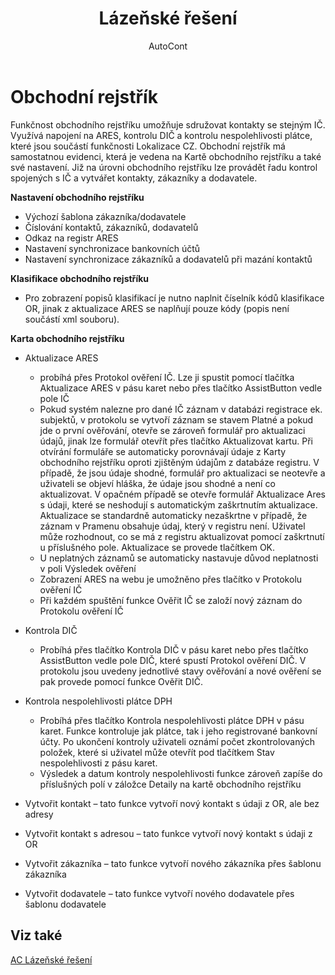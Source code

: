 ﻿---
    title: "Lázeňské řešení"
    author: AutoCont
    ms.date: 04/30/2018
    ms.topic: article
    ms.prod: dynamics-nav-2017
    ms.contentlocale: cs-cz
    ms.lasthandoff: 04/30/2018
---

# Obchodní rejstřík

Funkčnost obchodního rejstříku umožňuje sdružovat kontakty se stejným IČ. Využívá napojení na ARES, kontrolu DIČ a kontrolu nespolehlivosti plátce, které jsou součástí funkčnosti Lokalizace CZ. 
Obchodní rejstřík má samostatnou evidenci, která je vedena na Kartě obchodního rejstříku a také své nastavení. Již na úrovni obchodního rejstříku lze provádět řadu kontrol spojených s IČ a vytvářet kontakty, zákazníky a dodavatele.  

**Nastavení obchodního rejstříku**
-	Výchozí šablona zákazníka/dodavatele
-	Číslování kontaktů, zákazníků, dodavatelů
-	Odkaz na registr ARES
-	Nastavení synchronizace bankovních účtů
-	Nastavení synchronizace zákazníků a dodavatelů při mazání kontaktů

**Klasifikace obchodního rejstříku**
-	Pro zobrazení popisů klasifikací je nutno naplnit číselník kódů klasifikace OR, jinak z aktualizace ARES se naplňují pouze kódy (popis není součástí xml souboru).

**Karta obchodního rejstříku**
-	Aktualizace ARES
	-	probíhá přes Protokol ověření IČ. Lze ji spustit pomocí tlačítka Aktualizace ARES v pásu karet nebo přes tlačítko AssistButton vedle pole IČ
	-	Pokud systém nalezne pro dané IČ záznam v databázi registrace ek. subjektů, v protokolu se vytvoří záznam se stavem Platné a pokud jde o první ověřování, otevře se zároveň formulář pro aktualizaci údajů, jinak lze formulář otevřít přes tlačítko Aktualizovat kartu. Při otvírání formuláře se automaticky porovnávají údaje z Karty obchodního rejstříku oproti zjištěným údajům z databáze registru. V případě, že jsou údaje shodné, formulář pro aktualizaci se neotevře a uživateli se objeví hláška, že údaje jsou shodné a není co aktualizovat. V opačném případě se otevře formulář Aktualizace Ares s údaji, které se neshodují s automatickým zaškrtnutím aktualizace. Aktualizace se standardně automaticky nezaškrtne v případě, že záznam v Pramenu obsahuje údaj, který v registru není. Uživatel může rozhodnout, co se má z registru aktualizovat pomocí zaškrtnutí u příslušného pole. Aktualizace se provede tlačítkem OK.
	-	U neplatných záznamů se automaticky nastavuje důvod neplatnosti v poli Výsledek ověření
	-	Zobrazení ARES na webu je umožněno přes tlačítko v Protokolu ověření IČ 
	-	Při každém spuštění funkce Ověřit IČ se založí nový záznam do Protokolu ověření IČ

-	Kontrola DIČ
	-	Probíhá přes tlačítko Kontrola DIČ v pásu karet nebo přes tlačítko AssistButton vedle pole DIČ, které spustí Protokol ověření DIČ. V protokolu jsou uvedeny jednotlivé stavy ověřování a nové ověření se pak provede pomocí funkce Ověřit DIČ.

-	Kontrola nespolehlivosti plátce DPH
	-	Probíhá přes tlačítko Kontrola nespolehlivosti plátce DPH v pásu karet. Funkce kontroluje jak plátce, tak i jeho registrované bankovní účty. Po ukončení kontroly uživateli oznámí počet zkontrolovaných položek, které si uživatel může otevřít pod tlačítkem Stav nespolehlivosti z pásu karet.
	-	Výsledek a datum kontroly nespolehlivosti funkce zároveň zapíše do příslušných polí v záložce Detaily na kartě obchodního rejstříku
-	Vytvořit kontakt – tato funkce vytvoří nový kontakt s údaji z OR, ale bez adresy
-	Vytvořit kontakt s adresou – tato funkce vytvoří nový kontakt s údaji z OR
-	Vytvořit zákazníka – tato funkce vytvoří nového zákazníka přes šablonu zákazníka
-	Vytvořit dodavatele – tato funkce vytvoří nového dodavatele přes šablonu dodavatele 

## <a name="see-also"></a>Viz také
[AC Lázeňské řešení](ac-spa-solution.md)
